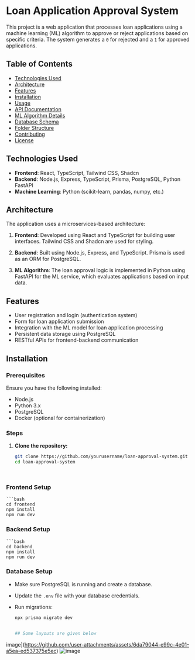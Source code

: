 # Loan Application Approval System

This project is a web application that processes loan applications using a machine learning (ML) algorithm to approve or reject applications based on specific criteria. The system generates a `0` for rejected and a `1` for approved applications.

## Table of Contents
- [Technologies Used](#technologies-used)
- [Architecture](#architecture)
- [Features](#features)
- [Installation](#installation)
- [Usage](#usage)
- [API Documentation](#api-documentation)
- [ML Algorithm Details](#ml-algorithm-details)
- [Database Schema](#database-schema)
- [Folder Structure](#folder-structure)
- [Contributing](#contributing)
- [License](#license)

## Technologies Used

- **Frontend**: React, TypeScript, Tailwind CSS, Shadcn
- **Backend**: Node.js, Express, TypeScript, Prisma, PostgreSQL, Python FastAPI
- **Machine Learning**: Python (scikit-learn, pandas, numpy, etc.)

## Architecture

The application uses a microservices-based architecture:

1. **Frontend**: Developed using React and TypeScript for building user interfaces. Tailwind CSS and Shadcn are used for styling.

3. **Backend**: Built using Node.js, Express, and TypeScript. Prisma is used as an ORM for PostgreSQL.

4. **ML Algorithm**: The loan approval logic is implemented in Python using FastAPI for the ML service, which evaluates applications based on input data.

## Features

- User registration and login (authentication system)
- Form for loan application submission
- Integration with the ML model for loan application processing
- Persistent data storage using PostgreSQL
- RESTful APIs for frontend-backend communication

## Installation

### Prerequisites

Ensure you have the following installed:
- Node.js
- Python 3.x
- PostgreSQL
- Docker (optional for containerization)

### Steps

1. **Clone the repository:**
   ```bash
   git clone https://github.com/yourusername/loan-approval-system.git
   cd loan-approval-system




### Frontend Setup

    ```bash 
    cd frontend
    npm install
    npm run dev
    

### Backend Setup

    ```bash
    cd backend
    npm install
    npm run dev
    
    

### Database Setup

*   Make sure PostgreSQL is running and create a database.
*   Update the `.env` file with your database credentials.
*   Run migrations:

    ```bash 
    npx prisma migrate dev


    ## Some layouts are given below
  image](https://github.com/user-attachments/assets/6da79044-e99c-4e01-a5ea-ed537375e5ec)
   ![image](https://github.com/user-attachments/assets/ffb9d672-b34a-4ad5-93df-fe953845c57a)

    

